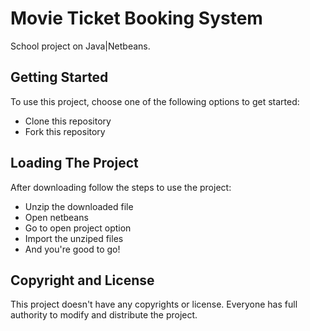 # Movie Ticket Booking System
School project on Java|Netbeans.

## Getting Started
To use this project, choose one of the following options to get started:
* Clone this repository
* Fork this repository

## Loading The Project
After downloading follow the steps to use the project:
* Unzip the downloaded file
* Open netbeans
* Go to open project option
* Import the unziped files
* And you're good to go!
     
## Copyright and License
This project doesn't have any copyrights or license. Everyone has full authority to modify and distribute the project.
